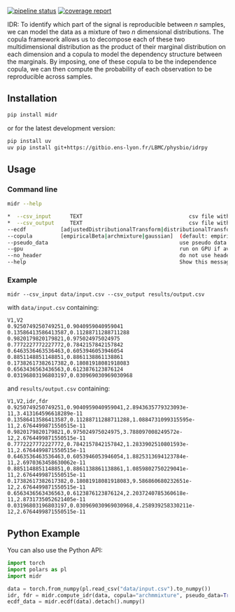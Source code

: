 <!--
SPDX-FileCopyrightText: 2025 Laurent Modolo <laurent@modolo.fr>

SPDX-License-Identifier: AGPL-3.0-or-later
-->

[![pipeline status](http://gitbio.ens-lyon.fr/LBMC/physbio/idrpy/badges/main/pipeline.svg)](http://gitbio.ens-lyon.fr/LBMC/physbio/idrpy/-/commits/main)
[![coverage report](http://gitbio.ens-lyon.fr/LBMC/physbio/idrpy/badges/main/coverage.svg)](http://gitbio.ens-lyon.fr/LBMC/physbio/idrpy/-/commits/main)

IDR: To identify which part of the signal is reproducible between $n$ samples, we can model the data as a mixture of two $n$ dimensional distributions. The copula framework allows us to decompose each of these two multidimensional distribution as the product of their marginal distribution on each dimension and a copula to model the dependency structure between the marginals. By imposing, one of these copula to be the independence copula, we can then compute the probability of each observation to be reproducible across samples.

## Installation

```bash
pip install midr
```

or for the latest development version:

```bash
pip install uv
uv pip install git+https://gitbio.ens-lyon.fr/LBMC/physbio/idrpy
```

## Usage

### Command line

```bash
midr --help
```

```bash
*  --csv_input      TEXT                                  csv file with data, observation as rows and dimensions as columns [required]
*  --csv_output     TEXT                                  csv file with data, and two additional columns for IDR and FDR [required]
--ecdf           [adjustedDistributionalTransform|distributionalTransform|linear] (default: adjustedDistributionalTransform) choise of eCDF method, to handle ties, linear use the data order, distributional transform randomize ties between upper and lower non-tie values, adjusted distributional transform randomize while keeping ties closer together than their are to the upper and lower values
--copula         [empiricalBeta|archmixture|gaussian]  (default: empiricalBeta) copula model to use
--pseudo_data                                          use pseudo data (prior to consider higher values more reproducible)
--gpu                                                  run on GPU if available
--no_header                                            do not use header in csable header parsing in csv input file
--help                                                 Show this message and exit.
```


### Example

```
midr --csv_input data/input.csv --csv_output results/output.csv
```

with `data/input.csv` containing:

```
V1,V2
0.9250749250749251,0.9040959040959041
0.13586413586413587,0.11288711288711288
0.9820179820179821,0.975024975024975
0.7772227772227772,0.7842157842157842
0.6463536463536463,0.6053946053946054
0.8851148851148851,0.8861138861138861
0.17382617382617382,0.18081918081918083
0.6563436563436563,0.6123876123876124
0.03196803196803197,0.030969030969030968
```

and `results/output.csv` containing:

```
V1,V2,idr,fdr
0.9250749250749251,0.9040959040959041,2.8943635779323093e-11,3.413164596618289e-11
0.13586413586413587,0.11288711288711288,1.0884731099315595e-11,2.6764499871550515e-11
0.9820179820179821,0.975024975024975,3.788097008249572e-12,2.6764499871550515e-11
0.7772227772227772,0.7842157842157842,1.2833902510801593e-11,2.6764499871550515e-11
0.6463536463536463,0.6053946053946054,1.8825313694123784e-11,2.6970363458630062e-11
0.8851148851148851,0.8861138861138861,1.0859802750229041e-11,2.6764499871550515e-11
0.17382617382617382,0.18081918081918083,9.586860680232651e-12,2.6764499871550515e-11
0.6563436563436563,0.6123876123876124,2.2037240785360618e-11,2.8731735052621405e-11
0.03196803196803197,0.030969030969030968,4.258939258330211e-12,2.6764499871550515e-11
```

## Python Example

You can also use the Python API:

```python
import torch
import polars as pl
import midr

data = torch.from_numpy(pl.read_csv("data/input.csv").to_numpy())
idr, fdr = midr.compute_idr(data, copula="archmmixture", pseudo_data=True)
ecdf_data = midr.ecdf(data).detach().numpy()
```
